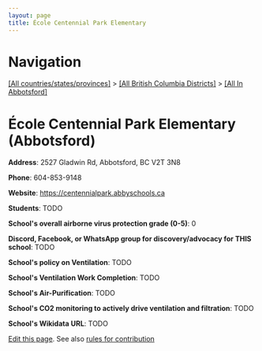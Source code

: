 ```yaml
---
layout: page
title: École Centennial Park Elementary
---
```

# Navigation

[[All countries/states/provinces]](../../..) > [[All British Columbia Districts]](../..) > [[All In Abbotsford]](..)

# École Centennial Park Elementary (Abbotsford)

**Address**: 2527 Gladwin Rd, Abbotsford, BC V2T 3N8

**Phone**: 604-853-9148

**Website**: <https://centennialpark.abbyschools.ca>

**Students**: TODO

**School's overall airborne virus protection grade (0-5)**: 0

**Discord, Facebook, or WhatsApp group for discovery/advocacy for THIS school**: TODO

**School's policy on Ventilation**: TODO

**School's Ventilation Work Completion**: TODO

**School's Air-Purification**: TODO

**School's CO2 monitoring to actively drive ventilation and filtration**: TODO

**School's Wikidata URL**: TODO


[Edit this page](https://github.com/ventilate-schools/BC/edit/main/./Abbotsford/École_Centennial_Park_Elementary.md). See also [rules for contribution](../../../contribution-rules/)